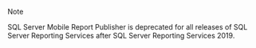 >[!NOTE]
>SQL Server Mobile Report Publisher is deprecated for all releases of SQL Server Reporting Services after SQL Server Reporting Services 2019.